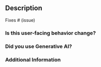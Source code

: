 ## Description

<!--
Please include a summary of the changes and the related issue.
Highlight any key points or areas of concern.
-->

<!--
*Automatically closes linked issue when PR is merged.
Usage: `Fixes #<issue number>`, or `Fixes (paste link of issue)`.*
-->

Fixes # (issue)

### Is this user-facing behavior change?

<!--
If no, just leave this section empty.
If yes, please explain how user-experience changes with this pull request.
-->

### Did you use Generative AI?

<!--
If this pull request was generated using Generative AI, specify the model (e.g., GitHub Copilot v3.2)
-->

### Additional Information

<!--
If applicable, provide any additional context or details about the changes.
-->
